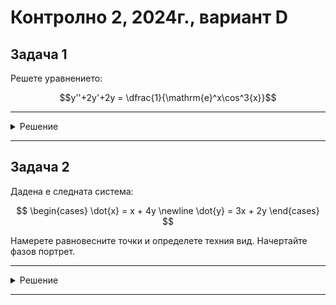 # Контролно 2, 2024г., вариант D

## Задача 1

Решете уравнението:

$$y''+2y'+2y =  \dfrac{1}{\mathrm{e}^x\cos^3{x}}$$

---

<details>
    <summary>Решение</summary>

Още няма решение :(
</details>

---

## Задача 2

Дадена е следната система:

$$
\begin{cases}
\dot{x} = x + 4y \newline
\dot{y} = 3x + 2y
\end{cases}
$$

Намерете равновесните точки и определете техния вид. Начертайте фазов портрет.

---

<details>
    <summary>Решение</summary>

Още няма решение :(
</details>

---
